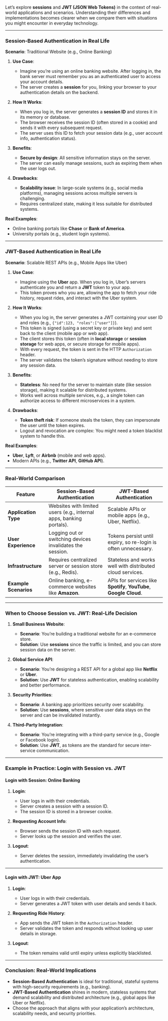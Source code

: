 Let’s explore **sessions** and **JWT (JSON Web Tokens)** in the context of real-world applications and scenarios. Understanding their differences and implementations becomes clearer when we compare them with situations you might encounter in everyday technology.

---

### **Session-Based Authentication in Real Life**

**Scenario**: Traditional Website (e.g., Online Banking)

1. **Use Case**: 
   - Imagine you’re using an online banking website. After logging in, the bank server must remember you as an authenticated user to access your account details.
   - The server creates a **session** for you, linking your browser to your authentication details on the backend.

2. **How It Works**:
   - When you log in, the server generates a **session ID** and stores it in its memory or database.
   - The browser receives the session ID (often stored in a cookie) and sends it with every subsequent request.
   - The server uses this ID to fetch your session data (e.g., user account info, authentication status).

3. **Benefits**:
   - **Secure by design**: All sensitive information stays on the server.
   - The server can easily manage sessions, such as expiring them when the user logs out.

4. **Drawbacks**:
   - **Scalability issue**: In large-scale systems (e.g., social media platforms), managing sessions across multiple servers is challenging.
   - Requires centralized state, making it less suitable for distributed systems.

**Real Examples**:
   - Online banking portals like **Chase** or **Bank of America**.
   - University portals (e.g., student login systems).

---

### **JWT-Based Authentication in Real Life**

**Scenario**: Scalable REST APIs (e.g., Mobile Apps like Uber)

1. **Use Case**:
   - Imagine using the **Uber** app. When you log in, Uber’s servers authenticate you and return a **JWT** token to your app.
   - This token proves who you are, allowing the app to fetch your ride history, request rides, and interact with the Uber system.

2. **How It Works**:
   - When you log in, the server generates a JWT containing your user ID and roles (e.g., `{"id":123, "roles":["user"]}`).
   - This token is signed (using a secret key or private key) and sent back to the client (mobile app or web app).
   - The client stores this token (often in **local storage** or **session storage** for web apps, or secure storage for mobile apps).
   - With every request, the token is sent in the HTTP `Authorization` header.
   - The server validates the token’s signature without needing to store any session data.

3. **Benefits**:
   - **Stateless**: No need for the server to maintain state (like session storage), making it scalable for distributed systems.
   - Works well across multiple services, e.g., a single token can authorize access to different microservices in a system.

4. **Drawbacks**:
   - **Token theft risk**: If someone steals the token, they can impersonate the user until the token expires.
   - Logout and revocation are complex: You might need a token blacklist system to handle this.

**Real Examples**:
   - **Uber**, **Lyft**, or **Airbnb** (mobile and web apps).
   - Modern APIs (e.g., **Twitter API**, **GitHub API**).

---

### **Real-World Comparison**

| Feature                 | Session-Based Authentication                    | JWT-Based Authentication                                      |
|-------------------------|------------------------------------------------|--------------------------------------------------------------|
| **Application Type**     | Websites with limited users (e.g., internal apps, banking portals). | Scalable APIs or mobile apps (e.g., Uber, Netflix).          |
| **User Experience**      | Logging out or switching devices invalidates the session. | Tokens persist until expiry, so re-login is often unnecessary. |
| **Infrastructure**       | Requires centralized server or session store (e.g., Redis). | Stateless and works well with distributed cloud services.    |
| **Example Scenarios**    | Online banking, e-commerce websites like **Amazon**. | APIs for services like **Spotify**, **YouTube**, **Google Cloud**. |

---

### **When to Choose Session vs. JWT: Real-Life Decision**

1. **Small Business Website**:
   - **Scenario**: You’re building a traditional website for an e-commerce store.
   - **Solution**: Use **sessions** since the traffic is limited, and you can store session data on the server.

2. **Global Service API**:
   - **Scenario**: You’re designing a REST API for a global app like **Netflix** or **Uber**.
   - **Solution**: Use **JWT** for stateless authentication, enabling scalability and better performance.

3. **Security Priorities**:
   - **Scenario**: A banking app prioritizes security over scalability.
   - **Solution**: Use **sessions**, where sensitive user data stays on the server and can be invalidated instantly.

4. **Third-Party Integration**:
   - **Scenario**: You’re integrating with a third-party service (e.g., Google or Facebook login).
   - **Solution**: Use **JWT**, as tokens are the standard for secure inter-service communication.

---

### **Example in Practice: Login with Session vs. JWT**

#### **Login with Session: Online Banking**

1. **Login**:
   - User logs in with their credentials.
   - Server creates a session with a session ID.
   - The session ID is stored in a browser cookie.

2. **Requesting Account Info**:
   - Browser sends the session ID with each request.
   - Server looks up the session and verifies the user.

3. **Logout**:
   - Server deletes the session, immediately invalidating the user’s authentication.

---

#### **Login with JWT: Uber App**

1. **Login**:
   - User logs in with their credentials.
   - Server generates a JWT token with user details and sends it back.

2. **Requesting Ride History**:
   - App sends the JWT token in the `Authorization` header.
   - Server validates the token and responds without looking up user details in storage.

3. **Logout**:
   - The token remains valid until expiry unless explicitly blacklisted.

---

### **Conclusion: Real-World Implications**

- **Session-Based Authentication** is ideal for traditional, stateful systems with high-security requirements (e.g., banking).
- **JWT-Based Authentication** shines in modern, stateless systems that demand scalability and distributed architecture (e.g., global apps like Uber or Netflix).
- Choose the approach that aligns with your application’s architecture, scalability needs, and security priorities.